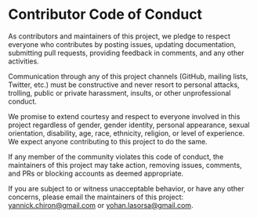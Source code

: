 # Contributor Code of Conduct

As contributors and maintainers of this project, we pledge to respect everyone who contributes by posting issues, updating documentation, submitting pull requests, providing feedback in comments, and any other activities.

Communication through any of this project channels (GitHub, mailing lists, Twitter, etc.) must be constructive and never resort to personal attacks, trolling, public or private harassment, insults, or other unprofessional conduct.

We promise to extend courtesy and respect to everyone involved in this project regardless of gender, gender identity, personal appearance, sexual orientation, disability, age, race, ethnicity, religion, or level of experience. We expect anyone contributing to this project to do the same.

If any member of the community violates this code of conduct, the maintainers of this project may take action, removing issues, comments, and PRs or blocking accounts as deemed appropriate.

If you are subject to or witness unacceptable behavior, or have any other concerns, please email the maintainers of this project: yannick.chiron@gmail.com or yohan.lasorsa@gmail.com.